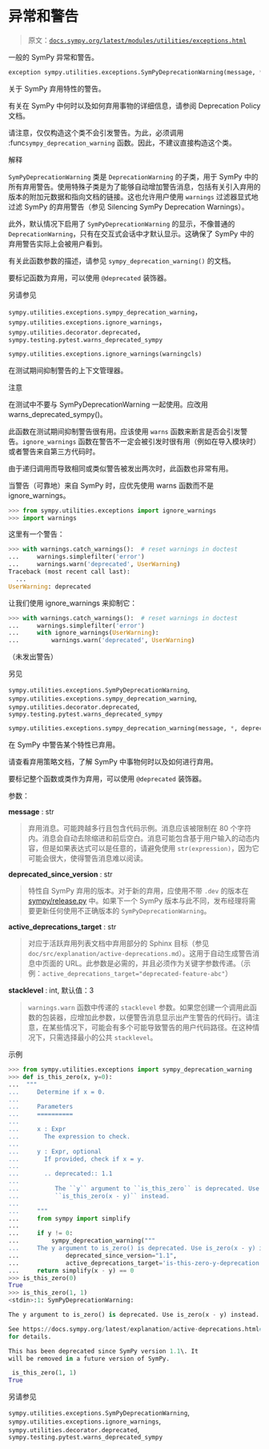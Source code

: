 # 异常和警告

> 原文：[`docs.sympy.org/latest/modules/utilities/exceptions.html`](https://docs.sympy.org/latest/modules/utilities/exceptions.html)

一般的 SymPy 异常和警告。

```py
exception sympy.utilities.exceptions.SymPyDeprecationWarning(message, *, deprecated_since_version, active_deprecations_target)
```

关于 SymPy 弃用特性的警告。

有关在 SymPy 中何时以及如何弃用事物的详细信息，请参阅 Deprecation Policy 文档。

请注意，仅仅构造这个类不会引发警告。为此，必须调用 :func`sympy_deprecation_warning` 函数。因此，不建议直接构造这个类。

解释

`SymPyDeprecationWarning` 类是 `DeprecationWarning` 的子类，用于 SymPy 中的所有弃用警告。使用特殊子类是为了能够自动增加警告消息，包括有关引入弃用的版本的附加元数据和指向文档的链接。这也允许用户使用 `warnings` 过滤器显式地过滤 SymPy 的弃用警告（参见 Silencing SymPy Deprecation Warnings）。

此外，默认情况下启用了 `SymPyDeprecationWarning` 的显示，不像普通的 `DeprecationWarning`，只有在交互式会话中才默认显示。这确保了 SymPy 中的弃用警告实际上会被用户看到。

有关此函数参数的描述，请参见 `sympy_deprecation_warning()` 的文档。

要标记函数为弃用，可以使用 `@deprecated` 装饰器。

另请参见

`sympy.utilities.exceptions.sympy_deprecation_warning`，`sympy.utilities.exceptions.ignore_warnings`，`sympy.utilities.decorator.deprecated`，`sympy.testing.pytest.warns_deprecated_sympy`

```py
sympy.utilities.exceptions.ignore_warnings(warningcls)
```

在测试期间抑制警告的上下文管理器。

注意

在测试中不要与 SymPyDeprecationWarning 一起使用。应改用 warns_deprecated_sympy()。

此函数在测试期间抑制警告很有用。应该使用 `warns` 函数来断言是否会引发警告。`ignore_warnings` 函数在警告不一定会被引发时很有用（例如在导入模块时）或者警告来自第三方代码时。

由于递归调用而导致相同或类似警告被发出两次时，此函数也非常有用。

当警告（可靠地）来自 SymPy 时，应优先使用 warns 函数而不是 ignore_warnings。

```py
>>> from sympy.utilities.exceptions import ignore_warnings
>>> import warnings 
```

这里有一个警告：

```py
>>> with warnings.catch_warnings():  # reset warnings in doctest
...     warnings.simplefilter('error')
...     warnings.warn('deprecated', UserWarning)
Traceback (most recent call last):
  ...
UserWarning: deprecated 
```

让我们使用 ignore_warnings 来抑制它：

```py
>>> with warnings.catch_warnings():  # reset warnings in doctest
...     warnings.simplefilter('error')
...     with ignore_warnings(UserWarning):
...         warnings.warn('deprecated', UserWarning) 
```

（未发出警告）

另见

`sympy.utilities.exceptions.SymPyDeprecationWarning`, `sympy.utilities.exceptions.sympy_deprecation_warning`, `sympy.utilities.decorator.deprecated`, `sympy.testing.pytest.warns_deprecated_sympy`

```py
sympy.utilities.exceptions.sympy_deprecation_warning(message, *, deprecated_since_version, active_deprecations_target, stacklevel=3)
```

在 SymPy 中警告某个特性已弃用。

请查看弃用策略文档，了解 SymPy 中事物何时以及如何进行弃用。

要标记整个函数或类作为弃用，可以使用 `@deprecated` 装饰器。

参数：

**message** : str

> 弃用消息。可能跨越多行且包含代码示例。消息应该被限制在 80 个字符内。消息会自动去除缩进和前后空白。消息可能包含基于用户输入的动态内容，但是如果表达式可以是任意的，请避免使用 `str(expression)`，因为它可能会很大，使得警告消息难以阅读。

**deprecated_since_version** : str

> 特性自 SymPy 弃用的版本。对于新的弃用，应使用不带 `.dev` 的版本在 [sympy/release.py](https://github.com/sympy/sympy/blob/master/sympy/release.py) 中。如果下一个 SymPy 版本与此不同，发布经理将需要更新任何使用不正确版本的 `SymPyDeprecationWarning`。

**active_deprecations_target** : str

> 对应于活跃弃用列表文档中弃用部分的 Sphinx 目标（参见 `doc/src/explanation/active-deprecations.md`）。这用于自动生成警告消息中页面的 URL。此参数是必需的，并且必须作为关键字参数传递。（示例：`active_deprecations_target="deprecated-feature-abc"`）

**stacklevel** : int, 默认值：3

> `warnings.warn` 函数中传递的 `stacklevel` 参数。如果您创建一个调用此函数的包装器，应增加此参数，以便警告消息显示出产生警告的代码行。请注意，在某些情况下，可能会有多个可能导致警告的用户代码路径。在这种情况下，只需选择最小的公共 `stacklevel`。

示例

```py
>>> from sympy.utilities.exceptions import sympy_deprecation_warning
>>> def is_this_zero(x, y=0):
...  """
...     Determine if x = 0.
...
...     Parameters
...     ==========
...
...     x : Expr
...       The expression to check.
...
...     y : Expr, optional
...       If provided, check if x = y.
...
...       .. deprecated:: 1.1
...
...          The ``y`` argument to ``is_this_zero`` is deprecated. Use
...          ``is_this_zero(x - y)`` instead.
...
...     """
...     from sympy import simplify
...
...     if y != 0:
...         sympy_deprecation_warning("""
...     The y argument to is_zero() is deprecated. Use is_zero(x - y) instead.""",
...             deprecated_since_version="1.1",
...             active_deprecations_target='is-this-zero-y-deprecation')
...     return simplify(x - y) == 0
>>> is_this_zero(0)
True
>>> is_this_zero(1, 1) 
<stdin>:1: SymPyDeprecationWarning:

The y argument to is_zero() is deprecated. Use is_zero(x - y) instead.

See https://docs.sympy.org/latest/explanation/active-deprecations.html#is-this-zero-y-deprecation
for details.

This has been deprecated since SymPy version 1.1\. It
will be removed in a future version of SymPy.

 is_this_zero(1, 1)
True 
```

另请参见

`sympy.utilities.exceptions.SymPyDeprecationWarning`, `sympy.utilities.exceptions.ignore_warnings`, `sympy.utilities.decorator.deprecated`, `sympy.testing.pytest.warns_deprecated_sympy`
